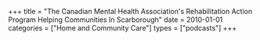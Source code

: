 +++
title = "The Canadian Mental Health Association's Rehabilitation Action Program Helping Communities In Scarborough"
date = 2010-01-01
categories = ["Home and Community Care"]
types = ["podcasts"]
+++
